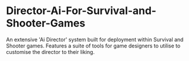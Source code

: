 # Director-Ai-For-Survival-and-Shooter-Games
An extensive 'Ai Director' system built for deployment within Survival and Shooter games. Features a suite of tools for game designers to utilise to customise the director to their liking. 
